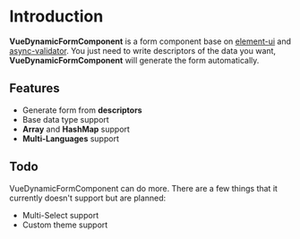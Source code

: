 # Introduction

**VueDynamicFormComponent** is a form component base on [element-ui](https://element.faas.ele.me/#/zh-CN) and [async-validator](https://github.com/yiminghe/async-validator). You just need to write descriptors of the data you want, **VueDynamicFormComponent** will generate the form automatically.

## Features

- Generate form from **descriptors**
- Base data type support
- **Array** and **HashMap** support
- **Multi-Languages** support

## Todo

VueDynamicFormComponent can do more. There are a few things that it currently doesn't support but are planned:

- Multi-Select support
- Custom theme support